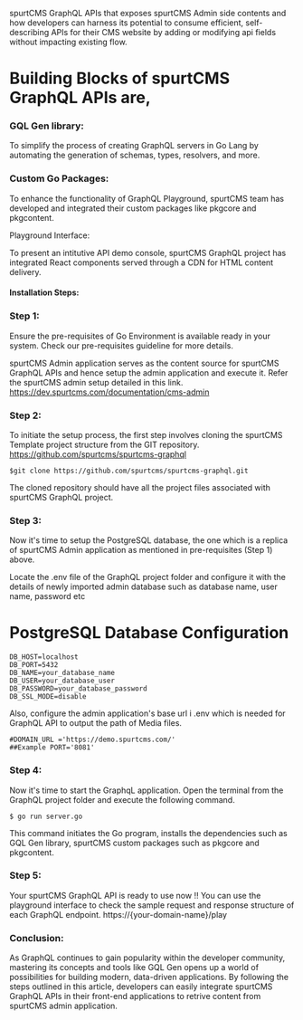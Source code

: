 spurtCMS GraphQL APIs that exposes spurtCMS Admin side contents and how developers can harness its potential to consume efficient, self-describing APIs for their CMS website by adding or modifying api fields without impacting existing flow.

 

# Building Blocks of spurtCMS GraphQL APIs are,

### GQL Gen library: 

To simplify the process of creating GraphQL servers in Go Lang by automating the generation of schemas, types, resolvers, and more.

### Custom Go Packages: 

To enhance the functionality of GraphQL Playground, spurtCMS team has developed and integrated their custom packages like pkgcore and pkgcontent.

Playground Interface: 

To present an intitutive API demo console, spurtCMS GraphQL project has integrated React components served through a CDN for HTML content delivery.

#### Installation Steps:

 

### Step 1:

Ensure the pre-requisites of Go Environment is available ready in your system. Check our pre-requisites guideline for more details.

spurtCMS Admin application serves as the content source for spurtCMS GraphQL APIs and hence setup the admin application and execute it. Refer the spurtCMS admin setup detailed in this link.  https://dev.spurtcms.com/documentation/cms-admin

### Step 2:
To initiate the setup process, the first step involves cloning the spurtCMS Template project structure from the GIT repository. https://github.com/spurtcms/spurtcms-graphql

```
$git clone https://github.com/spurtcms/spurtcms-graphql.git
```
The cloned repository should have all the project files associated with spurtCMS GraphQL project.

### Step 3:
Now  it's time to setup the PostgreSQL database, the one which is a replica of spurtCMS Admin application as mentioned in pre-requisites (Step 1) above.

Locate the .env file of the GraphQL project folder and configure it with the details of newly imported admin database such as database name, user name, password etc

# PostgreSQL Database Configuration

```
DB_HOST=localhost 
DB_PORT=5432 
DB_NAME=your_database_name 
DB_USER=your_database_user 
DB_PASSWORD=your_database_password 
DB_SSL_MODE=disable
```
Also, configure the admin application's base url i .env which is needed for GraphQL API to output the path of Media files.
```
#DOMAIN_URL ='https://demo.spurtcms.com/' 
##Example PORT='8081'
```
### Step 4:
Now it's time to start the GraphqL application. Open the terminal from the GraphQL project folder and execute the following command.
```
$ go run server.go
```
This command initiates the Go program, installs the dependencies such as GQL Gen library, spurtCMS custom packages such as pkgcore and pkgcontent. 

### Step 5:
Your spurtCMS GraphQL API is ready to use now !! You can use the playground interface to check the sample request and response structure of each GraphQL endpoint. https://{your-domain-name}/play

### Conclusion:

As GraphQL continues to gain popularity within the developer community, mastering its concepts and tools like GQL Gen opens up a world of possibilities for building modern, data-driven applications. By following the steps outlined in this article, developers can easily integrate spurtCMS GraphQL APIs in their front-end applications to retrive content from spurtCMS admin application.
